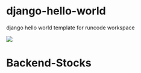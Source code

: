 # django-hello-world

django hello world template for runcode workspace

[![](https://runcode-app-public.s3.amazonaws.com/images/dark_btn.png)](https://runcode.io)
# Backend-Stocks
